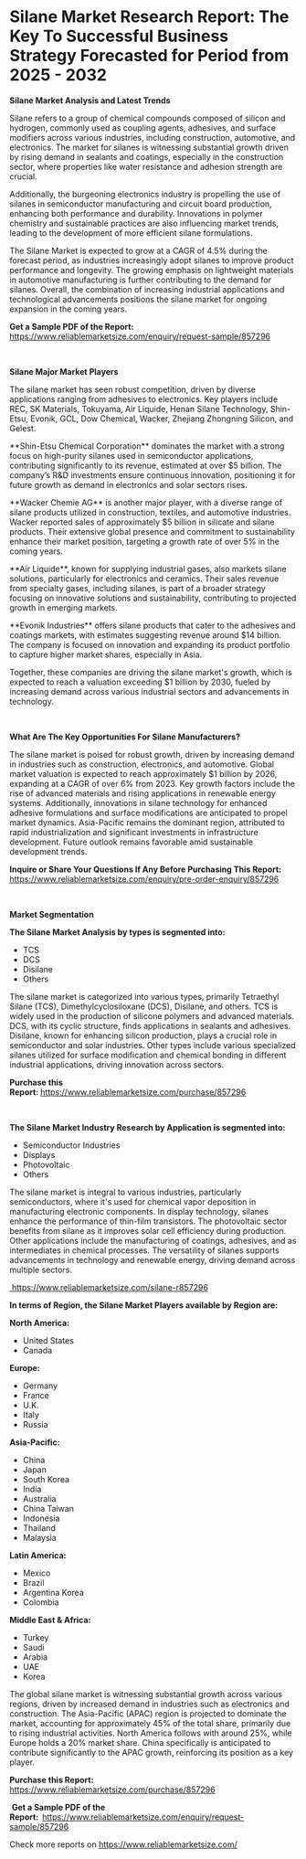 <p><h1>Silane Market Research Report: The Key To Successful Business Strategy Forecasted for Period from 2025 - 2032</h1></p><p><strong>Silane Market Analysis and Latest Trends</strong></p>
<p><p>Silane refers to a group of chemical compounds composed of silicon and hydrogen, commonly used as coupling agents, adhesives, and surface modifiers across various industries, including construction, automotive, and electronics. The market for silanes is witnessing substantial growth driven by rising demand in sealants and coatings, especially in the construction sector, where properties like water resistance and adhesion strength are crucial. </p><p>Additionally, the burgeoning electronics industry is propelling the use of silanes in semiconductor manufacturing and circuit board production, enhancing both performance and durability. Innovations in polymer chemistry and sustainable practices are also influencing market trends, leading to the development of more efficient silane formulations. </p><p>The Silane Market is expected to grow at a CAGR of 4.5% during the forecast period, as industries increasingly adopt silanes to improve product performance and longevity. The growing emphasis on lightweight materials in automotive manufacturing is further contributing to the demand for silanes. Overall, the combination of increasing industrial applications and technological advancements positions the silane market for ongoing expansion in the coming years.</p></p>
<p><strong>Get a Sample PDF of the Report:&nbsp;</strong> <a href="https://www.reliablemarketsize.com/enquiry/request-sample/857296?utm_campaign=3092&utm_medium=2&utm_source=Github&utm_content=ia&utm_term=01042025&utm_id=silane">https://www.reliablemarketsize.com/enquiry/request-sample/857296</a></p>
<p>&nbsp;</p>
<p><strong>Silane Major Market Players</strong></p>
<p><p>The silane market has seen robust competition, driven by diverse applications ranging from adhesives to electronics. Key players include REC, SK Materials, Tokuyama, Air Liquide, Henan Silane Technology, Shin-Etsu, Evonik, GCL, Dow Chemical, Wacker, Zhejiang Zhongning Silicon, and Gelest.</p><p>**Shin-Etsu Chemical Corporation** dominates the market with a strong focus on high-purity silanes used in semiconductor applications, contributing significantly to its revenue, estimated at over $5 billion. The company’s R&D investments ensure continuous innovation, positioning it for future growth as demand in electronics and solar sectors rises.</p><p>**Wacker Chemie AG** is another major player, with a diverse range of silane products utilized in construction, textiles, and automotive industries. Wacker reported sales of approximately $5 billion in silicate and silane products. Their extensive global presence and commitment to sustainability enhance their market position, targeting a growth rate of over 5% in the coming years.</p><p>**Air Liquide**, known for supplying industrial gases, also markets silane solutions, particularly for electronics and ceramics. Their sales revenue from specialty gases, including silanes, is part of a broader strategy focusing on innovative solutions and sustainability, contributing to projected growth in emerging markets.</p><p>**Evonik Industries** offers silane products that cater to the adhesives and coatings markets, with estimates suggesting revenue around $14 billion. The company is focused on innovation and expanding its product portfolio to capture higher market shares, especially in Asia.</p><p>Together, these companies are driving the silane market's growth, which is expected to reach a valuation exceeding $1 billion by 2030, fueled by increasing demand across various industrial sectors and advancements in technology.</p></p>
<p>&nbsp;</p>
<p><strong>What Are The Key Opportunities For Silane Manufacturers?</strong></p>
<p><p>The silane market is poised for robust growth, driven by increasing demand in industries such as construction, electronics, and automotive. Global market valuation is expected to reach approximately $1 billion by 2026, expanding at a CAGR of over 6% from 2023. Key growth factors include the rise of advanced materials and rising applications in renewable energy systems. Additionally, innovations in silane technology for enhanced adhesive formulations and surface modifications are anticipated to propel market dynamics. Asia-Pacific remains the dominant region, attributed to rapid industrialization and significant investments in infrastructure development. Future outlook remains favorable amid sustainable development trends.</p></p>
<p><strong>Inquire or Share Your Questions If Any Before Purchasing This Report:</strong> <a href="https://www.reliablemarketsize.com/enquiry/pre-order-enquiry/857296?utm_campaign=3092&utm_medium=2&utm_source=Github&utm_content=ia&utm_term=01042025&utm_id=silane">https://www.reliablemarketsize.com/enquiry/pre-order-enquiry/857296</a></p>
<p>&nbsp;</p>
<p><strong>Market Segmentation</strong></p>
<p><strong>The Silane Market Analysis by types is segmented into:</strong></p>
<p><ul><li>TCS</li><li>DCS</li><li>Disilane</li><li>Others</li></ul></p>
<p><p>The silane market is categorized into various types, primarily Tetraethyl Silane (TCS), Dimethylcyclosiloxane (DCS), Disilane, and others. TCS is widely used in the production of silicone polymers and advanced materials. DCS, with its cyclic structure, finds applications in sealants and adhesives. Disilane, known for enhancing silicon production, plays a crucial role in semiconductor and solar industries. Other types include various specialized silanes utilized for surface modification and chemical bonding in different industrial applications, driving innovation across sectors.</p></p>
<p><strong>Purchase this Report:&nbsp;</strong><a href="https://www.reliablemarketsize.com/purchase/857296?utm_campaign=3092&utm_medium=2&utm_source=Github&utm_content=ia&utm_term=01042025&utm_id=silane">https://www.reliablemarketsize.com/purchase/857296</a></p>
<p>&nbsp;</p>
<p><strong>The Silane Market Industry Research by Application is segmented into:</strong></p>
<p><ul><li>Semiconductor Industries</li><li>Displays</li><li>Photovoltaic</li><li>Others</li></ul></p>
<p><p>The silane market is integral to various industries, particularly semiconductors, where it's used for chemical vapor deposition in manufacturing electronic components. In display technology, silanes enhance the performance of thin-film transistors. The photovoltaic sector benefits from silane as it improves solar cell efficiency during production. Other applications include the manufacturing of coatings, adhesives, and as intermediates in chemical processes. The versatility of silanes supports advancements in technology and renewable energy, driving demand across multiple sectors.</p></p>
<p><a href="https://www.reliablemarketsize.com/silane-r857296?utm_campaign=3092&utm_medium=2&utm_source=Github&utm_content=ia&utm_term=01042025&utm_id=silane">&nbsp;https://www.reliablemarketsize.com/silane-r857296</a></p>
<p><strong>In terms of Region, the Silane Market Players available by Region are:</strong></p>
<p>
    <p> <strong> North America: </strong>
        <ul>
            <li>United States</li>
            <li>Canada</li>
        </ul>
        </p> 
    <p> <strong> Europe: </strong>
        <ul>
            <li>Germany</li>
            <li>France</li>
            <li>U.K.</li>
            <li>Italy</li>
            <li>Russia</li>
        </ul>
        </p> 
    <p> <strong> Asia-Pacific: </strong>
        <ul>
            <li>China</li>
            <li>Japan</li>
            <li>South Korea</li>
            <li>India</li>
            <li>Australia</li>
            <li>China Taiwan</li>
            <li>Indonesia</li>
            <li>Thailand</li>
            <li>Malaysia</li>
        </ul>
        </p> 
    <p> <strong> Latin America: </strong>
        <ul>
            <li>Mexico</li>
            <li>Brazil</li>
            <li>Argentina Korea</li>
            <li>Colombia</li>
        </ul>
        </p> 
    <p> <strong> Middle East & Africa: </strong>
        <ul>
            <li>Turkey</li>
            <li>Saudi</li>
            <li>Arabia</li>
            <li>UAE</li>
            <li>Korea</li>
        </ul>
    </p>
    </p>
<p><p>The global silane market is witnessing substantial growth across various regions, driven by increased demand in industries such as electronics and construction. The Asia-Pacific (APAC) region is projected to dominate the market, accounting for approximately 45% of the total share, primarily due to rising industrial activities. North America follows with around 25%, while Europe holds a 20% market share. China specifically is anticipated to contribute significantly to the APAC growth, reinforcing its position as a key player.</p></p>
<p><strong>Purchase this Report: </strong><a href="https://www.reliablemarketsize.com/purchase/857296?utm_campaign=3092&utm_medium=2&utm_source=Github&utm_content=ia&utm_term=01042025&utm_id=silane">https://www.reliablemarketsize.com/purchase/857296</a></p>
<p>&nbsp;<strong>Get a Sample PDF of the Report:&nbsp;&nbsp;</strong><a href="https://www.reliablemarketsize.com/enquiry/request-sample/857296?utm_campaign=3092&utm_medium=2&utm_source=Github&utm_content=ia&utm_term=01042025&utm_id=silane">https://www.reliablemarketsize.com/enquiry/request-sample/857296</a></p>
<p><strong></strong></p>
<p>Check more reports on <a href="https://www.reliablemarketsize.com/?utm_campaign=3092&utm_medium=2&utm_source=Github&utm_content=ia&utm_term=01042025&utm_id=silane">https://www.reliablemarketsize.com/</a></p>